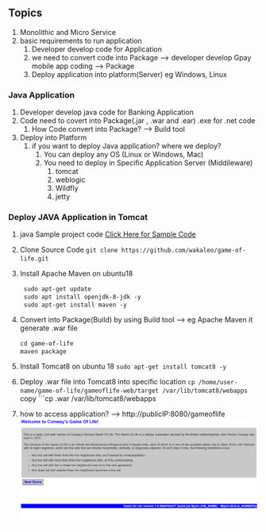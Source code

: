## Topics
   1. Monolithic and Micro Service
   2. basic requirements to run application 
       1. Developer develop code for Application 
       2. we need to convert code into Package --> developer develop Gpay mobile app coding --> Package  
       3. Deploy application into platform(Server) eg Windows, Linux  

### Java Application
   1. Developer develop java code for Banking Application 
   2. Code need to covert into Package(.jar , .war and .ear)  .exe for .net code 
      1. How Code convert into Package?  --> Build tool 
   3. Deploy into Platform 
        1. if you want to deploy Java application? where we deploy?
            1. You can deploy any OS (Linux or Windows, Mac)
            2. You need to deploy in Specific Application Server (Middileware)
                1. tomcat 
                2. weblogic 
                3. Wildfly 
                4. jetty  

### Deploy JAVA Application in Tomcat 
   1. java Sample project code [Click Here for Sample Code](https://github.com/wakaleo/game-of-life) 
   2. Clone Source Code ```git clone https://github.com/wakaleo/game-of-life.git``` 
   3. Install Apache Maven on ubuntu18
      ```
       sudo apt-get update
       sudo apt install openjdk-8-jdk -y
       sudo apt-get install maven -y
      ```

   4. Convert into Package(Build) by using Build tool --> eg Apache Maven it generate .war file 
      ```
      cd game-of-life 
      maven package
      ``` 
   5. Install Tomcat8 on ubuntu 18 ```sudo apt-get install tomcat8 -y```
   6. Deploy .war file into Tomcat8 into specific location ```cp /home/user-name/game-of-life/gameoflife-web/target /var/lib/tomcat8/webapps``` copy ```cp .war /var/lib/tomcat8/webapps
   7. how to access application? --> http://publicIP:8080/gameoflife 
      ![Gameoflife](Gameoflife.PNG)
      
    